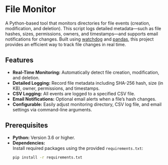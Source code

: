 # File Monitor

A Python-based tool that monitors directories for file events (creation, modification, and deletion). This script logs detailed metadata—such as file hashes, sizes, permissions, owners, and timestamps—and supports email notifications for changes. Built using [watchdog](https://pypi.org/project/watchdog/) and [pandas](https://pandas.pydata.org/), this project provides an efficient way to track file changes in real time.

## Features

- **Real-Time Monitoring:** Automatically detect file creation, modification, and deletion.
- **Detailed Logging:** Record file metadata including SHA-256 hash, size (in KB), owner, permissions, and timestamps.
- **CSV Logging:** All events are logged to a specified CSV file.
- **Email Notifications:** Optional email alerts when a file’s hash changes.
- **Configurable:** Easily adjust monitoring directory, CSV log file, and email settings via command-line arguments.

## Prerequisites

- **Python:** Version 3.6 or higher.
- **Dependencies:**  
  Install required packages using the provided `requirements.txt`:
  ```bash
  pip install -r requirements.txt
